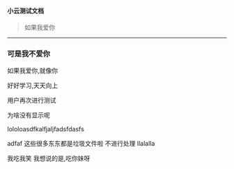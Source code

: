 #### 小云测试文档
> 如果我爱你
---
### 可是我不爱你

如果我爱你,就像你

好好学习,天天向上

用户再次进行测试

为啥没有显示呢

lololoasdfkalfjaljfadsfdasfs

adfaf
这些很多东东都是垃圾文件啦 不进行处理
llalalla

我吃我笑
我想说的是,吃你妹呀
